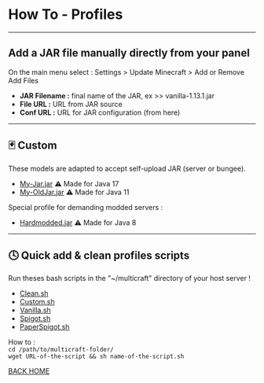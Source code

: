 # How To - Profiles

----
Add a JAR file manually directly from your panel
-----
On the main menu select : Settings > Update Minecraft > Add or Remove   
Add Files   
- **JAR Filename :** final name of the JAR, ex >> vanilla-1.13.1.jar
- **File URL :** URL from JAR source
- **Conf URL :** URL for JAR configuration (from here)  

-----
🃏 Custom
-----
These models are adapted to accept self-upload JAR (server or bungee).
* [My-Jar.jar](https://raw.githubusercontent.com/ValentinTh/MultiCraft-JAR-Conf/master/minecraft/custom/my-jar.jar.conf) ⚠️ Made for Java 17
* [My-OldJar.jar](https://raw.githubusercontent.com/ValentinTh/MultiCraft-JAR-Conf/master/minecraft/custom/my-oldjar.jar.conf) ⚠️ Made for Java 11

Special profile for demanding modded servers :
- [Hardmodded.jar](https://raw.githubusercontent.com/ValentinTh/MultiCraft-JAR-Conf/master/minecraft/custom/hardmodded.jar.conf) ⚠️ Made for Java 8

-----
🕓 Quick add & clean profiles scripts
-----
Run theses bash scripts in the "~/multicraft" directory of your host server !
* [Clean.sh](https://raw.githubusercontent.com/ValentinTh/MultiCraft-JAR-Conf/master/QUICK-INSTALL/scripts/clean.sh)
* [Custom.sh](https://raw.githubusercontent.com/ValentinTh/MultiCraft-JAR-Conf/master/QUICK-INSTALL/scripts/custom.sh)
* [Vanilla.sh](https://raw.githubusercontent.com/ValentinTh/MultiCraft-JAR-Conf/master/QUICK-INSTALL/scripts/vanilla.sh) 
* [Spigot.sh](https://raw.githubusercontent.com/ValentinTh/MultiCraft-JAR-Conf/master/QUICK-INSTALL/scripts/spigot.sh)
* [PaperSpigot.sh](https://raw.githubusercontent.com/ValentinTh/MultiCraft-JAR-Conf/master/QUICK-INSTALL/scripts/paperspigot.sh)

How to :    
```cd /path/to/multicraft-folder/```  
```wget URL-of-the-script && sh name-of-the-script.sh```

[BACK HOME](https://github.com/ValentinTh/MultiCraft-JAR-Conf/blob/master/README.md)
